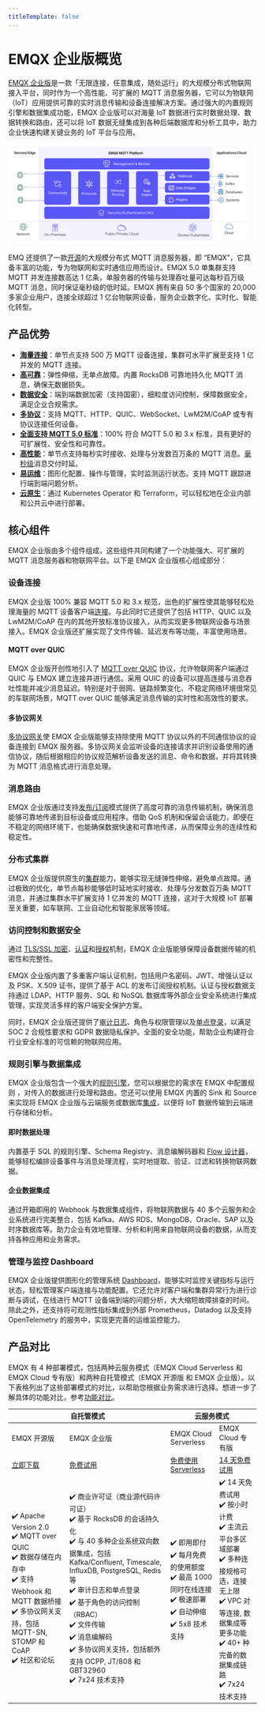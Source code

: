 ```yaml
---
titleTemplate: false
---
```


# EMQX 企业版概览
[EMQX 企业版](https://www.emqx.com/zh/products/emqx)是一款「无限连接，任意集成，随处运行」的大规模分布式物联网接入平台，同时作为一个高性能、可扩展的 MQTT 消息服务器，它可以为物联网（IoT）应用提供可靠的实时消息传输和设备连接解决方案。通过强大的内置规则引擎和数据集成功能，EMQX 企业版可以对海量 IoT 数据进行实时数据处理、数据转换和路由，还可以将 IoT 数据无缝集成到各种后端数据库和分析工具中，助力企业快速构建关键业务的 IoT 平台与应用。

<img src="./assets/EMQX-enterprise.png" alt="EMQX-enterprise" style="zoom:50%;" />

EMQ 还提供了一款[开源](https://github.com/emqx/emqx)的大规模分布式 MQTT 消息服务器，即 “EMQX”，它具备丰富的功能，专为物联网和实时通信应用而设计。EMQX 5.0 单集群支持 MQTT 并发连接数高达 1 亿条，单服务器的传输与处理吞吐量可达每秒百万级 MQTT 消息，同时保证毫秒级的低时延。EMQX 拥有来自 50 多个国家的 20,000 多家企业用户，连接全球超过 1 亿台物联网设备，服务企业数字化、实时化、智能化转型。

## 产品优势

- [**海量连接**](https://www.emqx.com/zh/blog/reaching-100m-mqtt-connections-with-emqx-5-0)：单节点支持 500 万 MQTT 设备连接，集群可水平扩展至支持 1 亿并发的 MQTT 连接。
- [**高可靠**](./deploy/cluster/mria-introduction.md)：弹性伸缩，无单点故障。内置 RocksDB 可靠地持久化 MQTT 消息，确保无数据损失。
- [**数据安全**](https://www.emqx.com/zh/use-cases/mqtt-security)：端到端数据加密（支持国密），细粒度访问控制，保障数据安全，满足企业合规需求。
- [**多协议**](https://www.emqx.com/zh/blog/iot-protocols-mqtt-coap-lwm2m)：支持 MQTT、HTTP、QUIC、WebSocket、LwM2M/CoAP 或专有协议连接任何设备。
- [**全面支持 MQTT 5.0 标准**](https://www.emqx.com/zh/blog/introduction-to-mqtt-5)：100% 符合 MQTT 5.0 和 3.x 标准，具有更好的可扩展性、安全性和可靠性。
- [**高性能**](https://www.emqx.com/en/blog/mqtt-performance-benchmark-testing-emqx-single-node-supports-2m-message-throughput)：单节点支持每秒实时接收、处理与分发数百万条的 MQTT 消息。[毫秒级](https://www.emqx.com/en/blog/mqtt-performance-benchmark-testing-emqx-single-node-message-latency-response-time)消息交付时延。
- [**易运维**](./dashboard/introduction.md)：图形化配置、操作与管理，实时监测运行状态。支持 MQTT 跟踪进行端到端问题分析。
- [**云原生**](https://www.emqx.com/zh/emqx-kubernetes-operator)：通过 Kubernetes Operator 和 Terraform，可以轻松地在企业内部和公共云中进行部署。

## 核心组件

EMQX 企业版由多个组件组成，这些组件共同构建了一个功能强大、可扩展的 MQTT 消息服务器和物联网平台。以下是 EMQX 企业版核心组成部分：

### 设备连接

EMQX 企业版 100% 兼容 MQTT 5.0 和 3.x 规范，出色的扩展性使其能够轻松处理海量的 MQTT 设备客户端[连接](https://www.emqx.com/zh/blog/reaching-100m-mqtt-connections-with-emqx-5-0)。与此同时它还提供了包括 HTTP、QUIC 以及 LwM2M/CoAP 在内的其他开放标准协议接入，从而实现更多物联网设备与场景接入。EMQX 企业版还扩展实现了文件传输、延迟发布等功能，丰富使用场景。

#### MQTT over QUIC

EMQX 企业版开创性地引入了 [MQTT over QUIC](./mqtt-over-quic/introduction.md) 协议，允许物联网客户端通过 QUIC 与 EMQX 建立连接并进行通信。采用 QUIC 的设备可以提高连接与消息吞吐性能并减少消息延迟。特别是对于弱网、链路频繁变化、不稳定网络环境很常见的车联网场景，MQTT over QUIC 能够满足消息传输的实时性和高效性的要求。

#### 多协议网关

[多协议网关](./gateway/gateway.md)使 EMQX 企业版能够支持除使用 MQTT 协议以外的不同通信协议的设备连接到 EMQX 服务器。多协议网关会监听设备的连接请求并识别设备使用的通信协议，随后根据相应的协议规范解析设备发送的消息、命令和数据，并将其转换为 MQTT 消息格式进行消息处理。

### 消息路由

EMQX 企业版通过支持[发布/订阅](./messaging/introduction.md)模式提供了高度可靠的消息传输机制，确保消息能够可靠地传递到目标设备或应用程序。借助 QoS 机制和保留会话能力，即便在不稳定的网络环境下，也能确保数据快速和可靠地传递，从而保障业务的连续性和稳定性。

### 分布式集群

EMQX 企业版提供原生的[集群](./deploy/cluster/introduction.md)能力，能够实现无缝弹性伸缩，避免单点故障。通过极致的优化，单节点每秒能够低时延地实时接收、处理与分发数百万条 MQTT 消息，并通过集群水平扩展支持 1 亿并发的 MQTT 连接，这对于大规模 IoT 部署至关重要，如车联网、工业自动化和智能家居等领域。

### 访问控制和数据安全

通过 [TLS/SSL 加密](./network/overview.md)、[认证](./access-control/authn/authn.md)和[授权](./access-control/authz/authz.md)机制，EMQX 企业版能够保障设备数据传输的机密性和完整性。

EMQX 企业版内置了多重客户端认证机制，包括用户名密码、JWT、增强认证以及 PSK、X.509 证书，提供了基于 ACL 的发布订阅授权机制。认证与授权数据支持通过 LDAP、HTTP 服务、SQL 和 NoSQL 数据库等外部企业安全系统进行集成管理，实现灵活多样的客户端安全保护方案。

同时，EMQX 企业版还提供了[审计日志](./dashboard/audit-log.md)、角色与权限管理以及[单点登录](./dashboard/sso.md)，以满足 SOC 2 合规性要求和 GDPR 数据隐私保护。全面的安全功能，帮助企业构建符合行业安全标准的可信赖的物联网应用。

### 规则引擎与数据集成

EMQX 企业版包含一个强大的[规则引擎](./data-integration/rules.md)，您可以根据您的需求在 EMQX 中配置规则 ，对传入的数据进行处理和路由。您还可以使用 EMQX 内置的 Sink 和 Source 来实现将 EMQX 企业版与云端服务或数据库[集成](./data-integration/data-bridges.md)，以便将 IoT 数据传输到云端进行存储和分析。

#### **即时数据处理**

内置基于 SQL 的规则引擎、Schema Registry、消息编解码器和 [Flow 设计器](./flow-designer/introduction.md)，能够轻松编排设备事件与消息处理流程，实时地提取、验证、过滤和转换物联网数据。

#### **企业数据集成**

通过开箱即用的 Webhook 与数据集成组件，将物联网数据与 40 多个云服务和企业系统进行完美整合，包括 Kafka、AWS RDS、MongoDB、Oracle、SAP 以及时序数据库等。助力企业有效地管理、分析和利用来自物联网设备的数据，从而支持各种应用和业务需求。

### 管理与监控 Dashboard

EMQX 企业版提供图形化的管理系统 [Dashboard](./dashboard/introduction.md)，能够实时监控关键指标与运行状态，轻松管理客户端连接与功能配置。它还允许对客户端和集群异常行为进行诊断与调试，在线进行 MQTT 设备端到端的问题分析，大大缩短故障排查的时间。除此之外，还支持将可观测性指标集成到外部 Prometheus，Datadog 以及支持 OpenTelemetry 的服务中，实现更完善的运维监控能力。

## 产品对比

EMQX 有 4 种部署模式，包括两种云服务模式（EMQX Cloud Serverless 和 EMQX Cloud 专有版）和两种自托管模式（EMQX 开源版 和 EMQX 企业版）。以下表格列出了这些部署模式的对比，以帮助您根据业务需求进行选择。想进一步了解具体的功能对比，参考[功能对比](./getting-started/feature-comparison.md)。

<table>
<thead>
  <tr>
     <th colspan="2">自托管模式</th>
    <th colspan="2">云服务模式</th>
  </tr>
</thead>
<tbody>
  <tr>
    <td>EMQX 开源版</td>
    <td>EMQX 企业版</td>
    <td>EMQX Cloud Serverless</td>
    <td>EMQX Cloud 专有版</td>
  </tr>
  <tr>
    <td><a href="https://www.emqx.com/en/try?product=broker">立即下载</a></td>
    <td><a href="https://www.emqx.com/en/apply-licenses/emqx">免费试用</a></td>
    <td><a href="https://accounts.emqx.com/signup?continue=https%3A%2F%2Fcloud-intl.emqx.com%2Fconsole%2Fdeployments%2F0%3Foper%3Dnew">免费使用 Serverless</a></td>
    <td><a href="https://accounts.emqx.com/signup?continue=https%3A%2F%2Fcloud-intl.emqx.com%2Fconsole%2Fdeployments%2F0%3Foper%3Dnew">14 天免费试用</a></td>
  </tr>
  <tr>
    <td>✔️ Apache Version 2.0<br>✔️ MQTT over QUIC<br>✔️ 数据存储在内存中<br>✔️ 支持 Webhook 和 MQTT 数据桥接<br>✔️ 多协议网关支持，包括 MQTT-SN, STOMP 和 CoAP<br>✔️ 社区和论坛<br> </td>
    <td>✔️ 商业许可证（商业源代码许可证）<br>✔️ 基于 RocksDB 的会话持久化<br>✔️ 与 40 多种企业系统双向数据集成，包括 Kafka/Confluent, Timescale, InfluxDB, PostgreSQL, Redis 等<br>✔️ 审计日志和单点登录<br>✔️ 基于角色的访问控制 （RBAC）<br>✔️ 文件传输<br>✔️ 消息编解码<br>✔️ 多协议网关支持，包括额外支持 OCPP, JT/808 和 GBT32960<br>✔️ 7x24 技术支持<br> </td>
    <td>✔️ 即用即付<br>✔️ 每月免费的使用额度<br>✔️ 最高 1000 同时在线连接<br>✔️ 极速部署<br>✔️ 自动伸缩<br>✔️ 5x8 技术支持</td>
    <td>✔️ 14 天免费试用<br>✔️ 按小时计费<br>✔️ 主流云平台多区域部署<br>✔️ 多种连接规格可选，连接无上限<br>✔️ VPC 对等连接, 数据集成等更多功能<br>✔️ 40+ 种完备的数据集成链路<br>✔️ 7x24 技术支持<br> </td>
  </tr>
</tbody>
</table>
<!-- 

以下列出了 EMQX 企业版和开源版的主要功能对比。

| **项目**                 | **EMQX 企业版**                                             | **EMQX 开源版**                                             |
| ------------------------ | ----------------------------------------------------------- | ----------------------------------------------------------- |
| **伸缩性**               | 单集群至多 1 亿 MQTT 连接                                   | 单集群至多 1 亿 MQTT 连接                                   |
| **性能**                 | > 500 万 MQTT 消息每秒                                      | > 500 万 MQTT 消息每秒                                      |
| **可靠性**               | RocksDB 数据存储（即将支持）                                | 内存数据存储                                                |
| **延迟**                 | 1~5 毫秒                                                    | 1~5 毫秒                                                    |
| **数据集成（开箱即用）** | 40+                                                         | 2                                                           |
| **License**              | Commercial License (Business source license)                | Apache Version 2.0                                          |
| **技术支持**             | 7x24 全球支持                                               | 开源社区                                                    |
| **MQTT 5.0**             | <img src="./assets/check_mark_64.png"  style="zoom:40%;" /> | <img src="./assets/check_mark_64.png"  style="zoom:40%;" /> |
| **MQTT over QUIC**       | <img src="./assets/check_mark_64.png"  style="zoom:40%;" /> | <img src="./assets/check_mark_64.png"  style="zoom:40%;" /> |
| **MQTT 扩展**            | <img src="./assets/check_mark_64.png"  style="zoom:40%;" /> | <img src="./assets/check_mark_64.png"  style="zoom:40%;" /> |
| **多协议网关**           | <img src="./assets/check_mark_64.png"  style="zoom:40%;" /> | <img src="./assets/check_mark_64.png"  style="zoom:40%;" /> |
| **Schema Registry**      | <img src="./assets/check_mark_64.png"  style="zoom:40%;" /> | <img src="./assets/cross_mark_64.png" style="zoom:40%;" />  |
| **消息编解码**           | <img src="./assets/check_mark_64.png"  style="zoom:40%;" /> | <img src="./assets/cross_mark_64.png" style="zoom:40%;" />  |
| **规则引擎**             | <img src="./assets/check_mark_64.png"  style="zoom:40%;" /> | <img src="./assets/check_mark_64.png"  style="zoom:40%;" /> |
| **文件传输**             | <img src="./assets/check_mark_64.png"  style="zoom:40%;" /> | <img src="./assets/cross_mark_64.png" style="zoom:40%;" />  |
| **企业系统集成**         | <img src="./assets/check_mark_64.png"  style="zoom:40%;" /> | <img src="./assets/cross_mark_64.png" style="zoom:40%;" />  |
| **故障排查**             | <img src="./assets/check_mark_64.png"  style="zoom:40%;" /> | <img src="./assets/check_mark_64.png"  style="zoom:40%;" /> |
| **云原生 & K8s**         | <img src="./assets/check_mark_64.png"  style="zoom:40%;" /> | <img src="./assets/check_mark_64.png"  style="zoom:40%;" /> |

-->

## 典型用例

EMQX 企业版是一个全面的物联网消息平台，它在物联网接入与数据传输的不同阶段发挥着关键作用，为各类业务需求提供了多种强大功能和灵活性。

基于发布-订阅的消息传递模型，EMQX 企业版能够实现数百万主题、不同模式的灵活消息通信，满足各类场景下的实时消息传递。通过内置的规则引擎和数据集成组件，EMQX 企业版允许您将消息发送到云端各类服务中，实现设备数据与企业系统之间的无缝集成，能够轻松实现数据处理、存储、分析以及业务指令下发等用例。以下是常见的用例：

### 双向通信

EMQX 企业版支持各类设备与应用端连接，为设备及应用程序提供双向通信。例如智能家居场景下，手机 App 能够获取各类设备传感器数据，并在需要时将控制指令下发到设备。此模式允许设备与设备、设备与应用进行灵活的一对一或一对多通信。

<img src="./assets/use_case_1.png" alt="use_case_1" style="zoom:50%;" />

双向通信在关键任务中的应用可以带来以下优势：

- **基于主题的发布/订阅消息传递：**EMQX 的主题基发布/订阅模型优化了数据流，确保消息路由的高效和灵活。
- **超低延迟传输：**实现低至1毫秒的数据传输延迟，确保实时响应。
- **全面的服务质量（QoS）保证：**EMQX 提供端到端的多级 QoS 保证，实现可靠和灵活的消息传递。

以下是更多详细的使用场景：

#### 点对点通信

您可以使用 EMQX 建立点对点通信。在异步发布/订阅模型中，消息发布者和订阅者是解耦的，根据需要可以动态添加或移除。这种解耦为您的应用程序和消息通信提供了灵活性。

![use_case_1_ce](./assets/use_case_1_ce.png)

#### 向大量客户端广播消息

在需要一对多消息传递的场景中，如金融市场更新，EMQX 表现出色。它能有效地向大量客户端广播消息，确保信息及时传达。

![use_case_2_ce](./assets/use_case_2_ce.png)

#### 从大量端点整合数据

EMQX 中的多对一消息模式非常适合在如工厂、现代建筑、零售连锁或电网等大规模网络中整合数据。EMQX 可以帮助您将网络端点的数据传输和传送到云端或现场的中心后端服务器。

![use_case_3_ce](./assets/use_case_3_ce.png)

#### 可追踪的通信与请求-响应感知

EMQX 支持 MQTT 5.0 的请求-响应功能。利用此功能，您现在可以增强您的异步通信架构中的通信感知和可追踪性。

![use_case_4_ce](./assets/use_case_4_ce.png)

### 流数据转换

通过基于 SQL 的内置强大[规则引擎](./data-integration/rules.md)，EMQX 可以实时提取、过滤、丰富和转换流数据。处理后的数据可以轻松摄取到外部 HTTP 服务和MQTT 服务。如果您使用的是 EMQX 企业版，还可以将数据摄取到主流数据库、数据存储和消息队列。

![use_case_6_ce](./assets/use_case_6_ce.png)

### 跨网络的数据集成

在分区或网络环境受限的情况下，EMQX 可以实现数据集成，为您提供无缝的消息传递环境。

![use_case_5_ce](./assets/use_case_5_ce.png)

### 遥测数据上传

EMQX 企业版支持设备数据上云，并对来自指定主题的数据进行处理和云端存储。例如工业生产场景下，EMQX 能够实时处理来自工厂车间的各种工业设备数据，并将其存储到数据库中，以实现产品质量追溯，生产分析等业务。此模式能够通过可视化的方式进行配置，使用丰富的数据处理能力实现快速开发。

<img src="./assets/use_case_2.png" alt="use_case_2" style="zoom:50%;" />

### 大文件数据上传

EMQX 企业版提供了 MQTT 协议[文件传输](./file-transfer/introduction.md)能力，允许设备上传大文件数据并将其存储到本地磁盘或 S3 存储中。例如车联网场景下，机器学习日志文件、打包后的 CAN Bus 数据可以传输到云端存储，以驱动智能驾驶算法模型更新。此模式将结构化数据与文件类型数据结合，通过统一的数据通道，降低应用的复杂性和维护成本。

<img src="./assets/use_case_3.png" alt="use_case_3" style="zoom:50%;" />

### 云端控制指令下发

EMQX 企业版允许通过 MQTT 消息、REST API 以及 Kafka 进行消息下发，推送数据或远程控制设备。例如金融交易场景下，云端服务可以根据用户关注列表，进行分组实时数据推送。此模式提供了主题映射、下发数据处理以及数据触达统计，能够实现灵活且可靠的数据下发。

<img src="./assets/use_case_4.png" alt="use_case_4" style="zoom:50%;" />

## 行业解决方案

EMQX 企业版为各行各业提供多功能的物联网解决方案，确保可靠的数据连接、高效的传输和灵活的处理，助力创新与卓越运营。

### 汽车行业

#### 车联网及车联网服务提供商

TSP 平台的未来应当是“数据驱动”和“服务导向”的。为了取得成功，TSP 平台必须保障与汽车的稳定连接、数据传输的高效率及数据处理的灵活性。在此基础上，EMQX 对于打造一个坚固、高效且易于维护的数据基础设施发挥着至关重要的作用。[**了解更多 →**](https://www.emqx.com/zh/blog/revolutionizing-tsp-platforms)

![use_case_5](./assets/use_case_5.png)



#### 智能驾驶舱与车载信息娱乐系统

依托 EMQ 的云端端到端协同软件架构，我们帮助汽车制造商构建以车云协作为核心能力的智能驾驶舱。[**了解更多 →**](https://www.emqx.com/zh/use-cases/smart-cockpit)

![use_case_6](./assets/use_case_6.png)

#### 电动车充电网络

EV Power 利用 EMQX 赋能充电桩运营平台，解决设备区域分散难以控制、部署环境恶劣等问题。[**了解更多 →**](https://www.emqx.com/zh/customers/ev-power)

![use_case_7](./assets/use_case_7.png)

### 交通运输

#### 物流资产管理

EMQX 提供一个全面的数据驱动解决方案，用于物流资产管理，具备数据收集、传输和处理的能力。这有助于企业实时监控其资产，并获取有用信息，从而做出明智的管理决策，并提高竞争力。[**了解更多 →**](https://www.emqx.com/zh/blog/a-data-driven-solution-for-logistics-asset-tracking-and-maintenance)

![use_case_8](./assets/use_case_8.png)

#### 车队管理

鉴于物流行业的复杂和动态性质，有效地监控、调度和优化车队在运输和交付过程中至关重要。及时可靠的货物交付、成本优化和顾客满意度都严重依赖于高效的车队管理实践。[**了解更多 →**](https://www.emqx.com/zh/blog/how-emqx-revolutionizes-logistics-fleet-management)

![design_9](./assets/use_case_9.png)

#### 车辆与一切通信 (V2X)

[V2X (车辆与一切通信)](https://www.emqx.com/zh/blog/what-is-v2x-and-the-future-of-vehicle-to-everything-connectivity)是一种通信技术，使车辆能够与其环境中的各种元素交换数据，包括其他车辆（V2V）、行人（V2P）、基础设施（V2I）和网络（V2N）。合作车辆基础设施系统（CVIS）代表了智能交通系统的一个前景广阔的发展方向，其需整合V2X技术、各类传感器技术、云计算、边缘计算以及交通控制技术。探索 EMQX 在这一整体架构中所扮演的重要角色。[**了解更多 →**](https://www.emqx.com/zh/blog/enhancing-v2x-connectivity-with-emq)

![use_case_10](./assets/use_case_10.png)

### 制造业与 IIoT

EMQ 智能工厂解决方案旨在建立全面的数据收集、传输、分发等机制。这一解决方案使工厂能够迅速部署广泛的智能应用，包括设备健康管理、能源消耗设备的优化、生产监控与分析、产品质量追溯、供应链中的参数优化、预测性维护和缺陷检测。[**了解更多 →**](https://www.emqx.com/zh/blog/data-infrastructure-for-smart-factory)

![use_case_11](./assets/use_case_11.png)

### 石油与天然气

EMQ 为石油行业提供物联网数据收集解决方案，支持油田物联网终端设备的实时数据收集和云端协同管理。[**了解更多 →**](https://www.emqx.com/zh/use-cases/oil-extraction-transportation)

![use_case_11](./assets/use_case_12.png)

### 金融与支付

EMQ 的金融支付行业解决方案帮助客户实现7*24小时连续服务，已为企业级用户提供了5年以上的稳定运营和服务。[**了解更多 →**](https://www.emqx.com/zh/customers/emqx-in-finance-and-payment-iot)

![use_case_13](./assets/use_case_13.png)

### 能源与公用事业

利用 EMQ 在物联网消息中间件技术方面的领先优势以及 SGITG 在国家电网技术和市场方面的实力，两家公司正紧密合作开发下一代电力物联网产品。[**了解更多 →**](https://www.emqx.com/zh/customers/sgitg-sgcc)

### 运营商

通过与 EMQ 的深入合作，天翼物联网已将 CTWing 建设成为全球最大的集团级 NB-IoT 设备接入平台，该物联网平台的累计连接设备数量已达数百万。[**了解更多 →**](https://www.emqx.com/zh/customers/china-telecom)

### 消费电子与AIoT

基于 EMQX 的物联网数据访问平台为一家智能服务机器人公司提供了稳定高效的数据访问服务，帮助其服务超过5000名终端客户。[**了解更多 →**](https://www.emqx.com/zh/customers/intelligent-service-robot-aiot)
